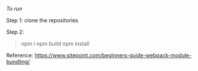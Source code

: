 *To run*

Step 1:
clone the repositories

Step 2:
>npm i
>npm build
>npm install

Reference:
https://www.sitepoint.com/beginners-guide-webpack-module-bundling/
